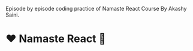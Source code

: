 Episode by episode coding practice of Namaste React Course By Akashy Saini.

# ❤️ Namaste React 🙏

<!-- clone repo https://github.com/chetannada/Namaste-React -->
